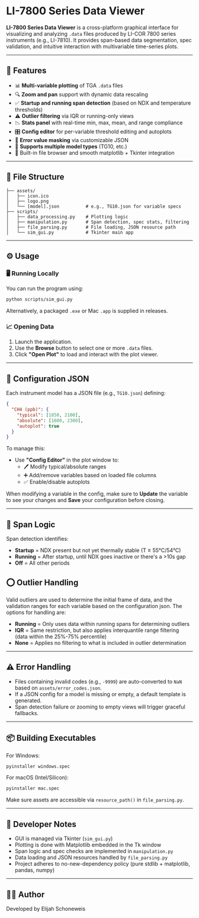 # LI-7800 Series Data Viewer

**LI-7800 Series Data Viewer** is a cross-platform graphical interface for visualizing and analyzing `.data` files produced by LI-COR 7800 series instruments (e.g., LI-7810). It provides span-based data segmentation, spec validation, and intuitive interaction with multivariable time-series plots.

---

## 🚀 Features

- 📊 **Multi-variable plotting** of TGA `.data` files
- 🔍 **Zoom and pan** support with dynamic data rescaling
- ✅ **Startup and running span detection** (based on NDX and temperature thresholds)
- ⚠️ **Outlier filtering** via IQR or running-only views
- 📉 **Stats panel** with real-time min, max, mean, and range compliance
- 🎛 **Config editor** for per-variable threshold editing and autoplots
- 🧱 **Error value masking** via customizable JSON
- 🧪 **Supports multiple model types** (TG10, etc.)
- 🧰 Built-in file browser and smooth matplotlib + Tkinter integration

---

## 📂 File Structure

```
├── assets/
│   ├── icon.ico
│   ├── logo.png
│   └── [model].json          # e.g., TG10.json for variable specs
├── scripts/
│   ├── data_processing.py    # Plotting logic
│   ├── manipulation.py       # Span detection, spec stats, filtering
│   ├── file_parsing.py       # File loading, JSON resource path
│   └── sim_gui.py            # Tkinter main app
```

---

## ⚙️ Usage

### 🖥 Running Locally

You can run the program using:

```bash
python scripts/sim_gui.py
```

Alternatively, a packaged `.exe` or Mac `.app` is supplied in releases.

### 📈 Opening Data

1. Launch the application.
2. Use the **Browse** button to select one or more `.data` files.
3. Click **"Open Plot"** to load and interact with the plot viewer.

---

## 🔧 Configuration JSON

Each instrument model has a JSON file (e.g., `TG10.json`) defining:

```json
{
  "CH4 (ppb)": {
    "typical": [1850, 2100],
    "absolute": [1600, 2300],
    "autoplot": true
  }
}
```

To manage this:

- Use **"Config Editor"** in the plot window to:
  - 🖊 Modify typical/absolute ranges
  - ➕ Add/remove variables based on loaded file columns
  - ✅ Enable/disable autoplots

When modifying a variable in the config, make sure to **Update** the variable to see your changes and **Save** your configuration before closing.

---

## 🧠 Span Logic

Span detection identifies:

- **Startup** = NDX present but not yet thermally stable (T ≥ 55°C/54°C)
- **Running** = After startup, until NDX goes inactive or there's a >10s gap
- **Off** = All other periods

## ⭕ Outlier Handling

Valid outliers are used to determine the initial frame of data, and the validation ranges for each variable based on the configuration json. The options for handling are:

- **Running** = Only uses data within running spans for determining outliers
- **IQR** = Same restriction, but also applies interquantile range filtering (data within the 25%-75% percentile)
- **None** = Applies no filtering to what is included in outlier determination

---

## ⚠️ Error Handling

- Files containing invalid codes (e.g., `-9999`) are auto-converted to `NaN` based on `assets/error_codes.json`.
- If a JSON config for a model is missing or empty, a default template is generated.
- Span detection failure or zooming to empty views will trigger graceful fallbacks.

---

## 📦 Building Executables

For Windows:

```bash
pyinstaller windows.spec
```

For macOS (Intel/Silicon):

```bash
pyinstaller mac.spec
```

Make sure assets are accessible via `resource_path()` in `file_parsing.py`.

---

## 🧪 Developer Notes

- GUI is managed via Tkinter (`sim_gui.py`)
- Plotting is done with Matplotlib embedded in the Tk window
- Span logic and spec checks are implemented in `manipulation.py`
- Data loading and JSON resources handled by `file_parsing.py`
- Project adheres to no-new-dependency policy (pure stdlib + matplotlib, pandas, numpy)

---

## 👨‍💻 Author

Developed by Elijah Schoneweis
